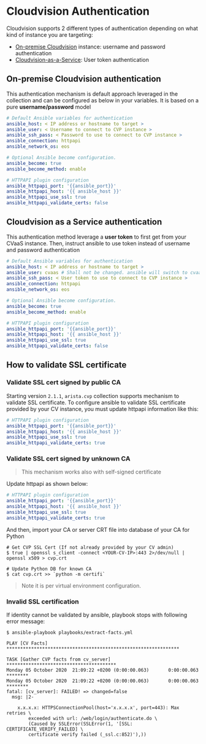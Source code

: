 # Cloudvision Authentication

Cloudvision supports 2 different types of authentication depending on what kind of instance you are targeting:

- [On-premise Cloudvision](https://www.arista.com/en/products/eos/eos-cloudvision) instance: username and password authentication
- [Cloudvision-as-a-Service](https://www.youtube.com/embed/Sobh9XVZhcw?rel=0&wmode=transparent): User token authentication

## On-premise Cloudvision authentication

This authentication mechanism is default approach leveraged in the collection and can be configured as below in your variables. It is based on a pure __username/password__ model

```yaml
# Default Ansible variables for authentication
ansible_host: < IP address or hostname to target >
ansible_user: < Username to connect to CVP instance >
ansible_ssh_pass: < Password to use to connect to CVP instance >
ansible_connection: httpapi
ansible_network_os: eos

# Optional Ansible become configuration.
ansible_become: true
ansible_become_method: enable

# HTTPAPI plugin configuration
ansible_httpapi_port: '{{ansible_port}}'
ansible_httpapi_host: '{{ ansible_host }}'
ansible_httpapi_use_ssl: true
ansible_httpapi_validate_certs: false
```

## Cloudvision as a Service authentication

This authentication method leverage a __user token__ to first get from your CVaaS instance. Then, instruct ansible to use token instead of username and password authentication

```yaml
# Default Ansible variables for authentication
ansible_host: < IP address or hostname to target >
ansible_user: cvaas # Shall not be changed. ansible will switch to cvaas mode
ansible_ssh_pass: < User token to use to connect to CVP instance >
ansible_connection: httpapi
ansible_network_os: eos

# Optional Ansible become configuration.
ansible_become: true
ansible_become_method: enable

# HTTPAPI plugin configuration
ansible_httpapi_port: '{{ansible_port}}'
ansible_httpapi_host: '{{ ansible_host }}'
ansible_httpapi_use_ssl: true
ansible_httpapi_validate_certs: false
```

## How to validate SSL certificate

### Validate SSL cert signed by public CA

Starting version `2.1.1`, `arista.cvp` collection supports mechanism to validate SSL certificate. To configure ansible to validate SSL certificate provided by your CV instance, you must update httpapi information like this:

```yaml
# HTTPAPI plugin configuration
ansible_httpapi_port: '{{ansible_port}}'
ansible_httpapi_host: '{{ ansible_host }}'
ansible_httpapi_use_ssl: true
ansible_httpapi_validate_certs: true
```

### Validate SSL cert signed by unknown CA

> This mechanism works also with self-signed certificate

Update httpapi as shown below:

```yaml
# HTTPAPI plugin configuration
ansible_httpapi_port: '{{ansible_port}}'
ansible_httpapi_host: '{{ ansible_host }}'
ansible_httpapi_use_ssl: true
ansible_httpapi_validate_certs: true
```

And then, import your CA or server CRT file into database of your CA for Python

```shell
# Get CVP SSL Cert (If not already provided by your CV admin)
$ true | openssl s_client -connect <YOUR-CV-IP>:443 2>/dev/null | openssl x509 > cvp.crt

# Update Python DB for known CA
$ cat cvp.crt >> `python -m certifi`
```

> Note it is per virtual environment configuration.

### Invalid SSL certification

If identity cannot be validated by ansible, playbook stops with following error message:

```shell
$ ansible-playbook playbooks/extract-facts.yml

PLAY [CV Facts] ***************************************************************

TASK [Gather CVP facts from cv_server] ****************************************
Monday 05 October 2020  21:09:22 +0200 (0:00:00.063)       0:00:00.063 ********
Monday 05 October 2020  21:09:22 +0200 (0:00:00.063)       0:00:00.063 ********
fatal: [cv_server]: FAILED! => changed=false
  msg: |2-

    x.x.x.x: HTTPSConnectionPool(host='x.x.x.x', port=443): Max retries \
        exceeded with url: /web/login/authenticate.do \
        (Caused by SSLError(SSLError(1, '[SSL: CERTIFICATE_VERIFY_FAILED] \
        certificate verify failed (_ssl.c:852)'),))
```
